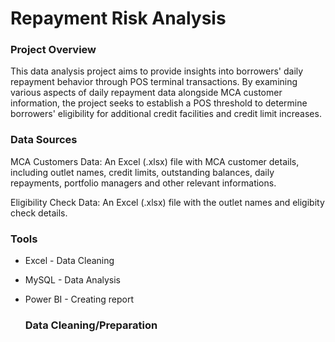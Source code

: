 # Repayment Risk Analysis

### Project Overview
This data analysis project aims to provide insights into borrowers' daily repayment behavior through POS terminal transactions. By examining various aspects of daily repayment data alongside MCA customer information, the project seeks to establish a POS threshold to determine borrowers' eligibility for additional credit facilities and credit limit increases.

### Data Sources

MCA Customers Data: An Excel (.xlsx) file with MCA customer details, including outlet names, credit limits, outstanding balances, daily repayments, portfolio managers and other relevant informations.

Eligibility Check Data: An Excel (.xlsx) file with the outlet names and eligibity check details.

### Tools

- Excel - Data Cleaning
- MySQL - Data Analysis
- Power BI - Creating report


  ### Data Cleaning/Preparation
